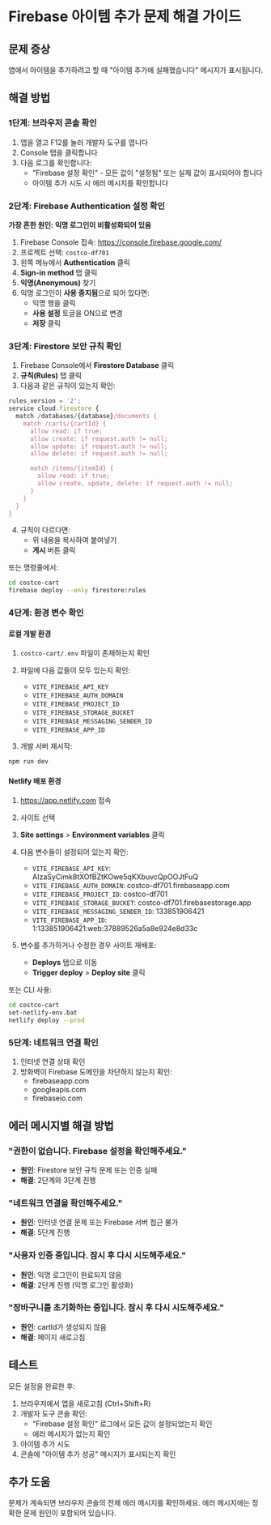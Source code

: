 # Firebase 아이템 추가 문제 해결 가이드

## 문제 증상
앱에서 아이템을 추가하려고 할 때 "아이템 추가에 실패했습니다" 메시지가 표시됩니다.

## 해결 방법

### 1단계: 브라우저 콘솔 확인

1. 앱을 열고 F12를 눌러 개발자 도구를 엽니다
2. Console 탭을 클릭합니다
3. 다음 로그를 확인합니다:
   - "Firebase 설정 확인" - 모든 값이 "설정됨" 또는 실제 값이 표시되어야 합니다
   - 아이템 추가 시도 시 에러 메시지를 확인합니다

### 2단계: Firebase Authentication 설정 확인

**가장 흔한 원인: 익명 로그인이 비활성화되어 있음**

1. Firebase Console 접속: https://console.firebase.google.com/
2. 프로젝트 선택: `costco-df701`
3. 왼쪽 메뉴에서 **Authentication** 클릭
4. **Sign-in method** 탭 클릭
5. **익명(Anonymous)** 찾기
6. 익명 로그인이 **사용 중지됨**으로 되어 있다면:
   - 익명 행을 클릭
   - **사용 설정** 토글을 ON으로 변경
   - **저장** 클릭

### 3단계: Firestore 보안 규칙 확인

1. Firebase Console에서 **Firestore Database** 클릭
2. **규칙(Rules)** 탭 클릭
3. 다음과 같은 규칙이 있는지 확인:

```javascript
rules_version = '2';
service cloud.firestore {
  match /databases/{database}/documents {
    match /carts/{cartId} {
      allow read: if true;
      allow create: if request.auth != null;
      allow update: if request.auth != null;
      allow delete: if request.auth != null;

      match /items/{itemId} {
        allow read: if true;
        allow create, update, delete: if request.auth != null;
      }
    }
  }
}
```

4. 규칙이 다르다면:
   - 위 내용을 복사하여 붙여넣기
   - **게시** 버튼 클릭

또는 명령줄에서:
```bash
cd costco-cart
firebase deploy --only firestore:rules
```

### 4단계: 환경 변수 확인

#### 로컬 개발 환경

1. `costco-cart/.env` 파일이 존재하는지 확인
2. 파일에 다음 값들이 모두 있는지 확인:
   - `VITE_FIREBASE_API_KEY`
   - `VITE_FIREBASE_AUTH_DOMAIN`
   - `VITE_FIREBASE_PROJECT_ID`
   - `VITE_FIREBASE_STORAGE_BUCKET`
   - `VITE_FIREBASE_MESSAGING_SENDER_ID`
   - `VITE_FIREBASE_APP_ID`

3. 개발 서버 재시작:
```bash
npm run dev
```

#### Netlify 배포 환경

1. https://app.netlify.com 접속
2. 사이트 선택
3. **Site settings** > **Environment variables** 클릭
4. 다음 변수들이 설정되어 있는지 확인:
   - `VITE_FIREBASE_API_KEY`: AIzaSyCimk8tXOfBZtKOwe5qKXbuvcQpOOJtFuQ
   - `VITE_FIREBASE_AUTH_DOMAIN`: costco-df701.firebaseapp.com
   - `VITE_FIREBASE_PROJECT_ID`: costco-df701
   - `VITE_FIREBASE_STORAGE_BUCKET`: costco-df701.firebasestorage.app
   - `VITE_FIREBASE_MESSAGING_SENDER_ID`: 133851906421
   - `VITE_FIREBASE_APP_ID`: 1:133851906421:web:37889526a5a8e924e8d33c

5. 변수를 추가하거나 수정한 경우 사이트 재배포:
   - **Deploys** 탭으로 이동
   - **Trigger deploy** > **Deploy site** 클릭

또는 CLI 사용:
```bash
cd costco-cart
set-netlify-env.bat
netlify deploy --prod
```

### 5단계: 네트워크 연결 확인

1. 인터넷 연결 상태 확인
2. 방화벽이 Firebase 도메인을 차단하지 않는지 확인:
   - firebaseapp.com
   - googleapis.com
   - firebaseio.com

## 에러 메시지별 해결 방법

### "권한이 없습니다. Firebase 설정을 확인해주세요."
- **원인**: Firestore 보안 규칙 문제 또는 인증 실패
- **해결**: 2단계와 3단계 진행

### "네트워크 연결을 확인해주세요."
- **원인**: 인터넷 연결 문제 또는 Firebase 서버 접근 불가
- **해결**: 5단계 진행

### "사용자 인증 중입니다. 잠시 후 다시 시도해주세요."
- **원인**: 익명 로그인이 완료되지 않음
- **해결**: 2단계 진행 (익명 로그인 활성화)

### "장바구니를 초기화하는 중입니다. 잠시 후 다시 시도해주세요."
- **원인**: cartId가 생성되지 않음
- **해결**: 페이지 새로고침

## 테스트

모든 설정을 완료한 후:

1. 브라우저에서 앱을 새로고침 (Ctrl+Shift+R)
2. 개발자 도구 콘솔 확인:
   - "Firebase 설정 확인" 로그에서 모든 값이 설정되었는지 확인
   - 에러 메시지가 없는지 확인
3. 아이템 추가 시도
4. 콘솔에 "아이템 추가 성공" 메시지가 표시되는지 확인

## 추가 도움

문제가 계속되면 브라우저 콘솔의 전체 에러 메시지를 확인하세요. 에러 메시지에는 정확한 문제 원인이 포함되어 있습니다.
